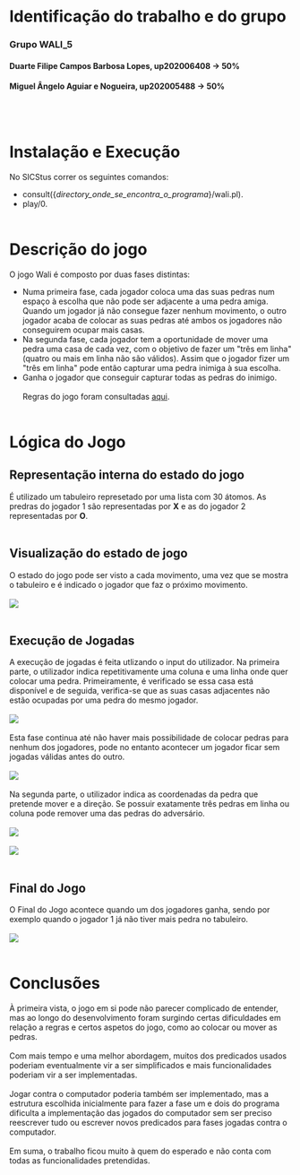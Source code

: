 # **Identificação do trabalho e do grupo**
### Grupo **WALI_5**
#### Duarte Filipe Campos Barbosa Lopes, up202006408 -> 50%
#### Miguel Ângelo Aguiar e Nogueira, up202005488 -> 50%
<br></br>

# **Instalação e Execução**
No SICStus correr os seguintes comandos:
- consult({*directory_onde_se_encontra_o_programa*}/wali.pl).
- play/0.
<br></br>

# **Descrição do jogo**
O jogo Wali é composto por duas fases distintas:
- Numa primeira fase, cada jogador coloca uma das suas pedras num espaço à escolha que não pode ser adjacente a uma pedra amiga. Quando um jogador já não consegue fazer nenhum movimento, o outro jogador acaba de colocar as suas pedras até ambos os jogadores não conseguirem ocupar mais casas.
- Na segunda fase, cada jogador tem a oportunidade de mover uma pedra uma casa de cada vez, com o objetivo de fazer um "três em linha" (quatro ou mais em linha não são válidos). Assim que o jogador fizer um "três em linha" pode então capturar uma pedra inimiga à sua escolha.
- Ganha o jogador que conseguir capturar todas as pedras do inimigo.
<br></br>
Regras do jogo foram consultadas [aqui](https://www.di.fc.ul.pt/~jpn/gv/wali.htm).
<br></br>

# **Lógica do Jogo**
## **Representação interna do estado do jogo**
É utilizado um tabuleiro represetado por uma lista com 30 átomos. As predras do jogador 1 são representadas por **X** e as do jogador 2 representadas por **O**.
<br></br>

## **Visualização do estado de jogo**
O estado do jogo pode ser visto a cada movimento, uma vez que se mostra o tabuleiro e é indicado o jogador que faz o próximo movimento.
<br></br>
![](./imgs/phaseone_deployment.png)
<br></br>
## **Execução de Jogadas**
A execução de jogadas é feita utlizando o input do utilizador. Na primeira parte, o utilizador indica repetitivamente uma coluna e uma linha onde quer colocar uma pedra. Primeiramente, é verificado se essa casa está disponível e de seguida, verifica-se que as suas casas adjacentes não estão ocupadas por uma pedra do mesmo jogador.
<br></br>
![](./imgs/phaseone_deployment.png)
<br></br>
Esta fase continua até não haver mais possibilidade de colocar pedras para nenhum dos jogadores, pode no entanto acontecer um jogador ficar sem jogadas válidas antes do outro.
<br></br>
![](./imgs/phaseone_deploymentnomoves.png)
<br></br>
Na segunda parte, o utilizador indica as coordenadas da pedra que pretende mover e a direção. Se possuir exatamente três pedras em linha ou coluna pode remover uma das pedras do adversário.
<br></br>
![](./imgs/phasetwo_move.png) 
<br></br>
![](./imgs/phasetwo_stonecaptuting.png)
<br></br>

## **Final do Jogo**
O Final do Jogo acontece quando um dos jogadores ganha, sendo por exemplo quando o jogador 1 já não tiver mais pedra no tabuleiro.
<br></br>
![](./imgs/phasetwo_win.png)
<br></br>

# **Conclusões**
À primeira vista, o jogo em si pode não parecer complicado de entender, mas ao longo do desenvolvimento foram surgindo certas dificuldades em relação a regras e certos aspetos do jogo, como ao colocar ou mover as pedras. <br></br>
Com mais tempo e uma melhor abordagem, muitos dos predicados usados poderiam eventualmente vir a ser simplificados e mais funcionalidades poderiam vir a ser implementadas. <br></br>
Jogar contra o computador poderia também ser implementado, mas a estrutura escolhida inicialmente para fazer a fase um e dois do programa dificulta a implementação das jogados do computador sem ser preciso reescrever tudo ou escrever novos predicados para fases jogadas contra o computador. <br></br>
Em suma, o trabalho ficou muito à quem do esperado e não conta com todas as funcionalidades pretendidas.